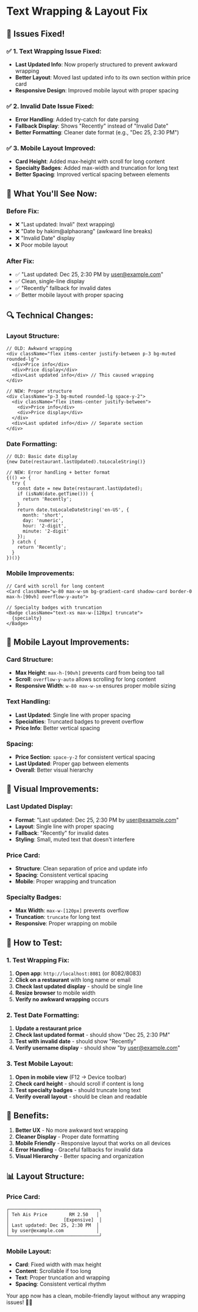 # Text Wrapping & Layout Fix

## 🔧 **Issues Fixed!**

### ✅ **1. Text Wrapping Issue Fixed:**
- **Last Updated Info**: Now properly structured to prevent awkward wrapping
- **Better Layout**: Moved last updated info to its own section within price card
- **Responsive Design**: Improved mobile layout with proper spacing

### ✅ **2. Invalid Date Issue Fixed:**
- **Error Handling**: Added try-catch for date parsing
- **Fallback Display**: Shows "Recently" instead of "Invalid Date"
- **Better Formatting**: Cleaner date format (e.g., "Dec 25, 2:30 PM")

### ✅ **3. Mobile Layout Improved:**
- **Card Height**: Added max-height with scroll for long content
- **Specialty Badges**: Added max-width and truncation for long text
- **Better Spacing**: Improved vertical spacing between elements

## 🎯 **What You'll See Now:**

### **Before Fix:**
- ❌ "Last updated: Invali" (text wrapping)
- ❌ "Date by hakim@alphaorang" (awkward line breaks)
- ❌ "Invalid Date" display
- ❌ Poor mobile layout

### **After Fix:**
- ✅ "Last updated: Dec 25, 2:30 PM by user@example.com"
- ✅ Clean, single-line display
- ✅ "Recently" fallback for invalid dates
- ✅ Better mobile layout with proper spacing

## 🔍 **Technical Changes:**

### **Layout Structure:**
```tsx
// OLD: Awkward wrapping
<div className="flex items-center justify-between p-3 bg-muted rounded-lg">
  <div>Price info</div>
  <div>Price display</div>
  <div>Last updated info</div> // This caused wrapping
</div>

// NEW: Proper structure
<div className="p-3 bg-muted rounded-lg space-y-2">
  <div className="flex items-center justify-between">
    <div>Price info</div>
    <div>Price display</div>
  </div>
  <div>Last updated info</div> // Separate section
</div>
```

### **Date Formatting:**
```tsx
// OLD: Basic date display
{new Date(restaurant.lastUpdated).toLocaleString()}

// NEW: Error handling + better format
{(() => {
  try {
    const date = new Date(restaurant.lastUpdated);
    if (isNaN(date.getTime())) {
      return 'Recently';
    }
    return date.toLocaleDateString('en-US', {
      month: 'short',
      day: 'numeric',
      hour: '2-digit',
      minute: '2-digit'
    });
  } catch {
    return 'Recently';
  }
})()}
```

### **Mobile Improvements:**
```tsx
// Card with scroll for long content
<Card className="w-80 max-w-sm bg-gradient-card shadow-card border-0 max-h-[90vh] overflow-y-auto">

// Specialty badges with truncation
<Badge className="text-xs max-w-[120px] truncate">
  {specialty}
</Badge>
```

## 📱 **Mobile Layout Improvements:**

### **Card Structure:**
- **Max Height**: `max-h-[90vh]` prevents card from being too tall
- **Scroll**: `overflow-y-auto` allows scrolling for long content
- **Responsive Width**: `w-80 max-w-sm` ensures proper mobile sizing

### **Text Handling:**
- **Last Updated**: Single line with proper spacing
- **Specialties**: Truncated badges to prevent overflow
- **Price Info**: Better vertical spacing

### **Spacing:**
- **Price Section**: `space-y-2` for consistent vertical spacing
- **Last Updated**: Proper gap between elements
- **Overall**: Better visual hierarchy

## 🎨 **Visual Improvements:**

### **Last Updated Display:**
- **Format**: "Last updated: Dec 25, 2:30 PM by user@example.com"
- **Layout**: Single line with proper spacing
- **Fallback**: "Recently" for invalid dates
- **Styling**: Small, muted text that doesn't interfere

### **Price Card:**
- **Structure**: Clean separation of price and update info
- **Spacing**: Consistent vertical spacing
- **Mobile**: Proper wrapping and truncation

### **Specialty Badges:**
- **Max Width**: `max-w-[120px]` prevents overflow
- **Truncation**: `truncate` for long text
- **Responsive**: Proper wrapping on mobile

## 🚀 **How to Test:**

### **1. Test Wrapping Fix:**
1. **Open app**: `http://localhost:8081` (or 8082/8083)
2. **Click on a restaurant** with long name or email
3. **Check last updated display** - should be single line
4. **Resize browser** to mobile width
5. **Verify no awkward wrapping** occurs

### **2. Test Date Formatting:**
1. **Update a restaurant price**
2. **Check last updated format** - should show "Dec 25, 2:30 PM"
3. **Test with invalid date** - should show "Recently"
4. **Verify username display** - should show "by user@example.com"

### **3. Test Mobile Layout:**
1. **Open in mobile view** (F12 → Device toolbar)
2. **Check card height** - should scroll if content is long
3. **Test specialty badges** - should truncate long text
4. **Verify overall layout** - should be clean and readable

## 🎉 **Benefits:**

1. **Better UX** - No more awkward text wrapping
2. **Cleaner Display** - Proper date formatting
3. **Mobile Friendly** - Responsive layout that works on all devices
4. **Error Handling** - Graceful fallbacks for invalid data
5. **Visual Hierarchy** - Better spacing and organization

## 📊 **Layout Structure:**

### **Price Card:**
```
┌─────────────────────────────────┐
│ Teh Ais Price        RM 2.50   │
│                    [Expensive]  │
│ Last updated: Dec 25, 2:30 PM  │
│ by user@example.com            │
└─────────────────────────────────┘
```

### **Mobile Layout:**
- **Card**: Fixed width with max height
- **Content**: Scrollable if too long
- **Text**: Proper truncation and wrapping
- **Spacing**: Consistent vertical rhythm

Your app now has a clean, mobile-friendly layout without any wrapping issues! 🎯✨
